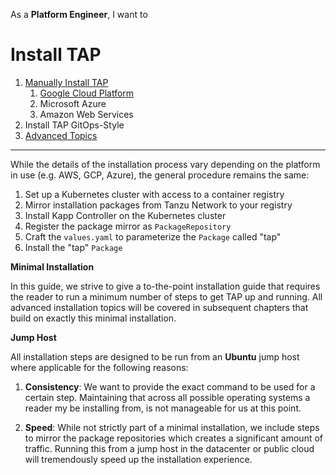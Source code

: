 As a **Platform Engineer**, I want to
# Install TAP

1. [Manually Install TAP](./manual/README.md)
    1. [Google Cloud Platform](./manual/gcp/README.md)
    2. Microsoft Azure
    3. Amazon Web Services
2. Install TAP GitOps-Style
3. [Advanced Topics](./advanced/README.md)
---

While the details of the installation process vary depending on the platform in use (e.g. AWS, GCP, Azure), the general procedure remains the same:

1. Set up a Kubernetes cluster with access to a container registry
3. Mirror installation packages from Tanzu Network to your registry
4. Install Kapp Controller on the Kubernetes cluster
5. Register the package mirror as `PackageRepository`
6. Craft the `values.yaml` to parameterize the `Package` called "tap"
7. Install the "tap" `Package`

**Minimal Installation**

In this guide, we strive to give a to-the-point installation guide that requires the reader to run a minimum number of steps to get TAP up and running. All advanced installation topics will be covered in subsequent chapters that build on exactly this minimal installation.

**Jump Host**

All installation steps are designed to be run from an **Ubuntu** jump host where applicable for the following reasons:

1. **Consistency**: We want to provide the exact command to be used for a certain step. Maintaining that across all possible operating systems a reader my be installing from, is not manageable for us at this point. 

2. **Speed**: While not strictly part of a minimal installation, we include steps to mirror the package repositories which creates a significant amount of traffic. Running this from a jump host in the datacenter or public cloud will tremendously speed up the installation experience.
